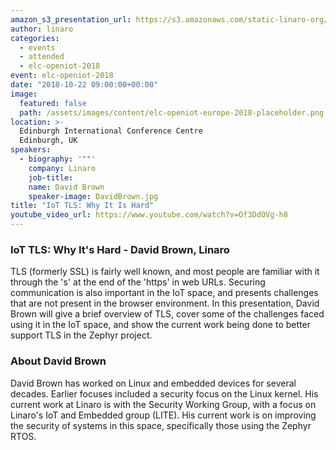 ```yaml
---
amazon_s3_presentation_url: https://s3.amazonaws.com/static-linaro-org/event-resources/elc-openiot-2018/elc-openiot-2018-iot-tls-why-it-is-hard.pdf
author: linaro
categories:
  - events
  - attended
  - elc-openiot-2018
event: elc-openiot-2018
date: "2018-10-22 09:00:00+00:00"
image:
  featured: false
  path: /assets/images/content/elc-openiot-europe-2018-placeholder.png
location: >-
  Edinburgh International Conference Centre
  Edinburgh, UK
speakers:
  - biography: '""'
    company: Linaro
    job-title:
    name: David Brown
    speaker-image: DavidBrown.jpg
title: "IoT TLS: Why It Is Hard"
youtube_video_url: https://www.youtube.com/watch?v=Of3DdOVg-h8
---
```


### IoT TLS: Why It's Hard - David Brown, Linaro

TLS (formerly SSL) is fairly well known, and most people are familiar with it through the 's' at the end of the 'https' in web URLs. Securing communication is also important in the IoT space, and presents challenges that are not present in the browser environment. In this presentation, David Brown will give a brief overview of TLS, cover some of the challenges faced using it in the IoT space, and show the current work being done to better support TLS in the Zephyr project.

### About David Brown

David Brown has worked on Linux and embedded devices for several decades. Earlier focuses included a security focus on the Linux kernel. His current work at Linaro is with the Security Working Group, with a focus on Linaro's IoT and Embedded group (LITE). His current work is on improving the security of systems in this space, specifically those using the Zephyr RTOS.
